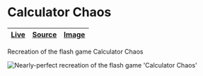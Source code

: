 [calculator-chaos image]: https://user-images.githubusercontent.com/9403665/128142933-41c04f98-3fb6-4cea-9eb5-99c754798910.png "Nearly-perfect recreation of the flash game 'Calculator Chaos'"
[calculator-chaos live]: https://rascaltwo.github.io/Calculator-Chaos/
[calculator-chaos source]: https://github.com/RascalTwo/Calculator-Chaos

# Calculator Chaos

| [Live][calculator-chaos live] | [Source][calculator-chaos source] | [Image][calculator-chaos image] |
| - | - | - |

Recreation of the flash game Calculator Chaos

![Nearly-perfect recreation of the flash game 'Calculator Chaos'][calculator-chaos image]
